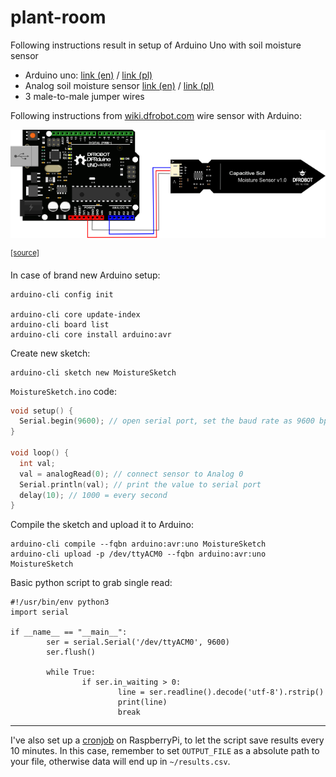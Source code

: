 # plant-room

Following instructions result in setup of Arduino Uno with soil moisture sensor

- Arduino uno: [link (en)](https://store.arduino.cc/arduino-uno-rev3) / [link (pl)](https://botland.com.pl/arduino-moduly-glowne/1060-arduino-uno-rev3-a000066-8058333490090.html)
- Analog soil moisture sensor [link (en)](https://store.arduino.cc/gravity-analog-capacitive-soil-moisture-sensor-corrosion-resistant) / [link (pl)](https://botland.com.pl/gravity-czujniki-pogodowe/10305-dfrobot-gravity-analogowy-czujnik-wilgotnosci-gleby-odporny-na-korozje-sen0193.html)
- 3 male-to-male jumper wires

Following instructions from [wiki.dfrobot.com](https://wiki.dfrobot.com/Capacitive_Soil_Moisture_Sensor_SKU_SEN0193) wire sensor with Arduino:

![wiring schema](docs/schema.png)

<sup>[[source]](https://wiki.dfrobot.com/Capacitive_Soil_Moisture_Sensor_SKU_SEN0193)</sup>

In case of brand new Arduino setup:
```
arduino-cli config init

arduino-cli core update-index
arduino-cli board list
arduino-cli core install arduino:avr
```

Create new sketch:
```
arduino-cli sketch new MoistureSketch
```

`MoistureSketch.ino` code:
```cpp
void setup() {
  Serial.begin(9600); // open serial port, set the baud rate as 9600 bps
}

void loop() {
  int val;
  val = analogRead(0); // connect sensor to Analog 0
  Serial.println(val); // print the value to serial port
  delay(10); // 1000 = every second
}
```

Compile the sketch and upload it to Arduino:
```
arduino-cli compile --fqbn arduino:avr:uno MoistureSketch
arduino-cli upload -p /dev/ttyACM0 --fqbn arduino:avr:uno MoistureSketch
```

Basic python script to grab single read:
```python3
#!/usr/bin/env python3
import serial

if __name__ == "__main__":
        ser = serial.Serial('/dev/ttyACM0', 9600)
        ser.flush()

        while True:
                if ser.in_waiting > 0:
                        line = ser.readline().decode('utf-8').rstrip()
                        print(line)
                        break
```
----

I've also set up a [cronjob](./setup_cronjob.sh) on RaspberryPi, to let the script save results every 10 minutes.
In this case, remember to set `OUTPUT_FILE` as a absolute path to your file, otherwise data will end up in `~/results.csv`.
